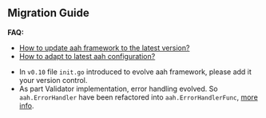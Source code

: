 ## Migration Guide

<div class="alert alert-info-blue">
<p><strong>FAQ:</strong>
  <ul>
    <li><a href="/faq.html#how-to-update-aah-framework-to-the-latest-version">How to update aah framework to the latest version?</a></li>
    <li><a href="/faq.html#how-to-adapt-to-latest-aah-configuration">How to adapt to latest aah configuration?</a></li>
  </ul>
</p>
</div>


  * In `v0.10` file `init.go` introduced to evolve aah framework, please add it your version control.
  * As part Validator implementation, error handling evolved. So `aah.ErrorHandler` have been refactored into `aah.ErrorHandlerFunc`, [more info]({{aah_issues_url}}/132).
